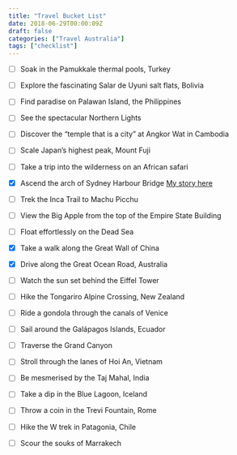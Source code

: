 ```yaml
---
title: "Travel Bucket List"
date: 2018-06-29T00:00:09Z
draft: false
categories: ["Travel Australia"]
tags: ["checklist"]
---
```


- [ ] Soak in the Pamukkale thermal pools, Turkey

- [ ] Explore the fascinating Salar de Uyuni salt flats, Bolivia

- [ ] Find paradise on Palawan Island, the Philippines

- [ ] See the spectacular Northern Lights

- [ ] Discover the “temple that is a city” at Angkor Wat in Cambodia 

- [ ] Scale Japan’s highest peak, Mount Fuji

- [ ] Take a trip into the wilderness on an African safari

- [x] Ascend the arch of Sydney Harbour Bridge [My story here](https://www.huatuostudio.com/20130406harbourbridge/)

- [ ] Trek the Inca Trail to Machu Picchu

- [ ] View the Big Apple from the top of the Empire State Building 

- [ ] Float effortlessly on the Dead Sea

- [x] Take a walk along the Great Wall of China

- [x] Drive along the Great Ocean Road, Australia

- [ ] Watch the sun set behind the Eiffel Tower

- [ ] Hike the Tongariro Alpine Crossing, New Zealand

- [ ] Ride a gondola through the canals of Venice

- [ ] Sail around the Galápagos Islands, Ecuador

- [ ] Traverse the Grand Canyon

- [ ] Stroll through the lanes of Hoi An, Vietnam

- [ ] Be mesmerised by the Taj Mahal, India

- [ ] Take a dip in the Blue Lagoon, Iceland

- [ ] Throw a coin in the Trevi Fountain, Rome

- [ ] Hike the W trek in Patagonia, Chile

- [ ] Scour the souks of Marrakech